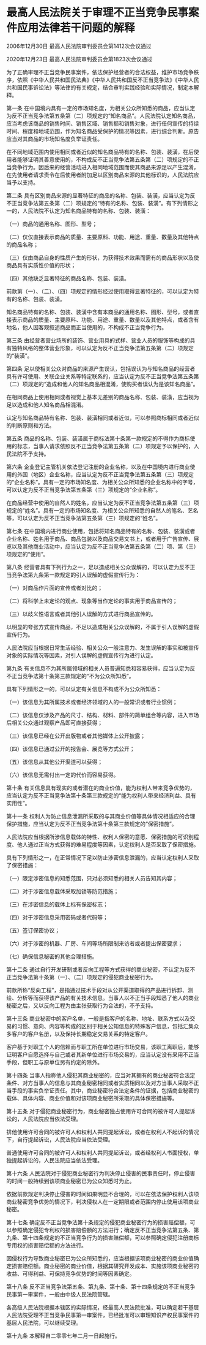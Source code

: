 # 最高人民法院关于审理不正当竞争民事案件应用法律若干问题的解释

2006年12月30日 最高人民法院审判委员会第1412次会议通过

2020年12月23日 最高人民法院审判委员会第1823次会议通过

<!-- INFO END -->

为了正确审理不正当竞争民事案件，依法保护经营者的合法权益，维护市场竞争秩序，依照《中华人民共和国民法典》《中华人民共和国反不正当竞争法》《中华人民共和国民事诉讼法》等法律的有关规定，结合审判实践经验和实际情况，制定本解释。

第一条 在中国境内具有一定的市场知名度，为相关公众所知悉的商品，应当认定为反不正当竞争法第五条第（二）项规定的“知名商品”。人民法院认定知名商品，应当考虑该商品的销售时间、销售区域、销售额和销售对象，进行任何宣传的持续时间、程度和地域范围，作为知名商品受保护的情况等因素，进行综合判断。原告应当对其商品的市场知名度负举证责任。

在不同地域范围内使用相同或者近似的知名商品特有的名称、包装、装潢，在后使用者能够证明其善意使用的，不构成反不正当竞争法第五条第（二）项规定的不正当竞争行为。因后来的经营活动进入相同地域范围而使其商品来源足以产生混淆，在先使用者请求责令在后使用者附加足以区别商品来源的其他标识的，人民法院应当予以支持。

第二条 具有区别商品来源的显著特征的商品的名称、包装、装潢，应当认定为反不正当竞争法第五条第（二）项规定的“特有的名称、包装、装潢”。有下列情形之一的，人民法院不认定为知名商品特有的名称、包装、装潢：

（一）商品的通用名称、图形、型号；

（二）仅仅直接表示商品的质量、主要原料、功能、用途、重量、数量及其他特点的商品名称；

（三）仅由商品自身的性质产生的形状，为获得技术效果而需有的商品形状以及使商品具有实质性价值的形状；

（四）其他缺乏显著特征的商品名称、包装、装潢。

前款第（一）、（二）、（四）项规定的情形经过使用取得显著特征的，可以认定为特有的名称、包装、装潢。

知名商品特有的名称、包装、装潢中含有本商品的通用名称、图形、型号，或者直接表示商品的质量、主要原料、功能、用途、重量、数量以及其他特点，或者含有地名，他人因客观叙述商品而正当使用的，不构成不正当竞争行为。

第三条 由经营者营业场所的装饰、营业用具的式样、营业人员的服饰等构成的具有独特风格的整体营业形象，可以认定为反不正当竞争法第五条第（二）项规定的“装潢”。

第四条 足以使相关公众对商品的来源产生误认，包括误认为与知名商品的经营者具有许可使用、关联企业关系等特定联系的，应当认定为反不正当竞争法第五条第（二）项规定的“造成和他人的知名商品相混淆，使购买者误认为是该知名商品”。

在相同商品上使用相同或者视觉上基本无差别的商品名称、包装、装潢，应当视为足以造成和他人知名商品相混淆。

认定与知名商品特有名称、包装、装潢相同或者近似，可以参照商标相同或者近似的判断原则和方法。

第五条 商品的名称、包装、装潢属于商标法第十条第一款规定的不得作为商标使用的标志，当事人请求依照反不正当竞争法第五条第（二）项规定予以保护的，人民法院不予支持。

第六条 企业登记主管机关依法登记注册的企业名称，以及在中国境内进行商业使用的外国（地区）企业名称，应当认定为反不正当竞争法第五条第（三）项规定的“企业名称”。具有一定的市场知名度、为相关公众所知悉的企业名称中的字号，可以认定为反不正当竞争法第五条第（三）项规定的“企业名称”。

在商品经营中使用的自然人的姓名，应当认定为反不正当竞争法第五条第（三）项规定的“姓名”。具有一定的市场知名度、为相关公众所知悉的自然人的笔名、艺名等，可以认定为反不正当竞争法第五条第（三）项规定的“姓名”。

第七条 在中国境内进行商业使用，包括将知名商品特有的名称、包装、装潢或者企业名称、姓名用于商品、商品包装以及商品交易文书上，或者用于广告宣传、展览以及其他商业活动中，应当认定为反不正当竞争法第五条第（二）项、第（三）项规定的“使用”。

第八条 经营者具有下列行为之一，足以造成相关公众误解的，可以认定为反不正当竞争法第九条第一款规定的引人误解的虚假宣传行为：

（一）对商品作片面的宣传或者对比的；

（二）将科学上未定论的观点、现象等当作定论的事实用于商品宣传的；

（三）以歧义性语言或者其他引人误解的方式进行商品宣传的。

以明显的夸张方式宣传商品，不足以造成相关公众误解的，不属于引人误解的虚假宣传行为。

人民法院应当根据日常生活经验、相关公众一般注意力、发生误解的事实和被宣传对象的实际情况等因素，对引人误解的虚假宣传行为进行认定。

第九条 有关信息不为其所属领域的相关人员普遍知悉和容易获得，应当认定为反不正当竞争法第十条第三款规定的“不为公众所知悉”。

具有下列情形之一的，可以认定有关信息不构成不为公众所知悉：

（一）该信息为其所属技术或者经济领域的人的一般常识或者行业惯例；

（二）该信息仅涉及产品的尺寸、结构、材料、部件的简单组合等内容，进入市场后相关公众通过观察产品即可直接获得；

（三）该信息已经在公开出版物或者其他媒体上公开披露；

（四）该信息已通过公开的报告会、展览等方式公开；

（五）该信息从其他公开渠道可以获得；

（六）该信息无需付出一定的代价而容易获得。

第十条 有关信息具有现实的或者潜在的商业价值，能为权利人带来竞争优势的，应当认定为反不正当竞争法第十条第三款规定的“能为权利人带来经济利益、具有实用性”。

第十一条 权利人为防止信息泄漏所采取的与其商业价值等具体情况相适应的合理保护措施，应当认定为反不正当竞争法第十条第三款规定的“保密措施”。

人民法院应当根据所涉信息载体的特性、权利人保密的意愿、保密措施的可识别程度、他人通过正当方式获得的难易程度等因素，认定权利人是否采取了保密措施。

具有下列情形之一，在正常情况下足以防止涉密信息泄漏的，应当认定权利人采取了保密措施：

（一）限定涉密信息的知悉范围，只对必须知悉的相关人员告知其内容；

（二）对于涉密信息载体采取加锁等防范措施；

（三）在涉密信息的载体上标有保密标志；

（四）对于涉密信息采用密码或者代码等；

（五）签订保密协议；

（六）对于涉密的机器、厂房、车间等场所限制来访者或者提出保密要求；

（七）确保信息秘密的其他合理措施。

第十二条 通过自行开发研制或者反向工程等方式获得的商业秘密，不认定为反不正当竞争法第十条第（一）、（二）项规定的侵犯商业秘密行为。

前款所称“反向工程”，是指通过技术手段对从公开渠道取得的产品进行拆卸、测绘、分析等而获得该产品的有关技术信息。当事人以不正当手段知悉了他人的商业秘密之后，又以反向工程为由主张获取行为合法的，不予支持。

第十三条 商业秘密中的客户名单，一般是指客户的名称、地址、联系方式以及交易的习惯、意向、内容等构成的区别于相关公知信息的特殊客户信息，包括汇集众多客户的客户名册，以及保持长期稳定交易关系的特定客户。

客户基于对职工个人的信赖而与职工所在单位进行市场交易，该职工离职后，能够证明客户自愿选择与自己或者其新单位进行市场交易的，应当认定没有采用不正当手段，但职工与原单位另有约定的除外。

第十四条 当事人指称他人侵犯其商业秘密的，应当对其拥有的商业秘密符合法定条件、对方当事人的信息与其商业秘密相同或者实质相同以及对方当事人采取不正当手段的事实负举证责任。其中，商业秘密符合法定条件的证据，包括商业秘密的载体、具体内容、商业价值和对该项商业秘密所采取的具体保密措施等。

第十五条 对于侵犯商业秘密行为，商业秘密独占使用许可合同的被许可人提起诉讼的，人民法院应当依法受理。

排他使用许可合同的被许可人和权利人共同提起诉讼，或者在权利人不起诉的情况下，自行提起诉讼，人民法院应当依法受理。

普通使用许可合同的被许可人和权利人共同提起诉讼，或者经权利人书面授权，单独提起诉讼的，人民法院应当依法受理。

第十六条 人民法院对于侵犯商业秘密行为判决停止侵害的民事责任时，停止侵害的时间一般持续到该项商业秘密已为公众知悉时为止。

依据前款规定判决停止侵害的时间如果明显不合理的，可以在依法保护权利人该项商业秘密竞争优势的情况下，判决侵权人在一定期限或者范围内停止使用该项商业秘密。

第十七条 确定反不正当竞争法第十条规定的侵犯商业秘密行为的损害赔偿额，可以参照确定侵犯专利权的损害赔偿额的方法进行；确定反不正当竞争法第五条、第九条、第十四条规定的不正当竞争行为的损害赔偿额，可以参照确定侵犯注册商标专用权的损害赔偿额的方法进行。

因侵权行为导致商业秘密已为公众所知悉的，应当根据该项商业秘密的商业价值确定损害赔偿额。商业秘密的商业价值，根据其研究开发成本、实施该项商业秘密的收益、可得利益、可保持竞争优势的时间等因素确定。

第十八条 反不正当竞争法第五条、第九条、第十条、第十四条规定的不正当竞争民事第一审案件，一般由中级人民法院管辖。

各高级人民法院根据本辖区的实际情况，经最高人民法院批准，可以确定若干基层人民法院受理不正当竞争民事第一审案件，已经批准可以审理知识产权民事案件的基层人民法院，可以继续受理。

第十九条 本解释自二零零七年二月一日起施行。